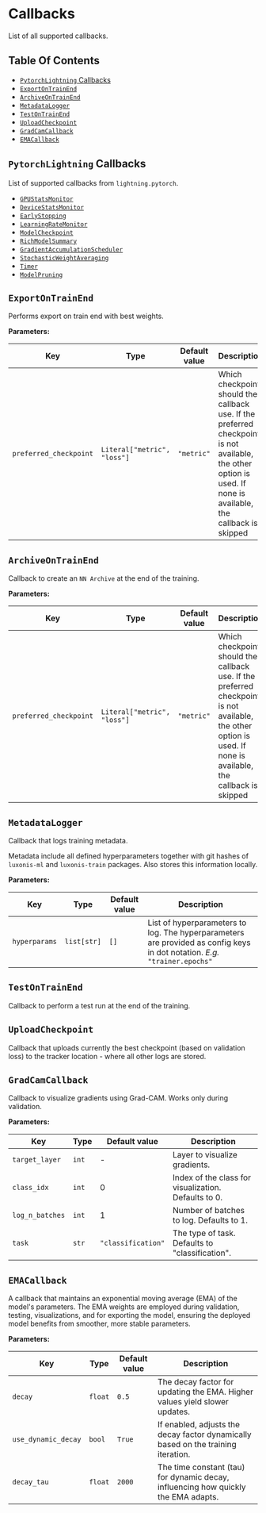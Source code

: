 # Callbacks

List of all supported callbacks.

## Table Of Contents

- [`PytorchLightning` Callbacks](#pytorchlightning-callbacks)
- [`ExportOnTrainEnd`](#exportontrainend)
- [`ArchiveOnTrainEnd`](#archiveontrainend)
- [`MetadataLogger`](#metadatalogger)
- [`TestOnTrainEnd`](#testontrainend)
- [`UploadCheckpoint`](#uploadcheckpoint)
- [`GradCamCallback`](#gradcamcallback)
- [`EMACallback`](#emacallback)

## `PytorchLightning` Callbacks

List of supported callbacks from `lightning.pytorch`.

- [`GPUStatsMonitor`](https://pytorch-lightning.readthedocs.io/en/1.5.10/api/pytorch_lightning.callbacks.gpu_stats_monitor.html)
- [`DeviceStatsMonitor`](https://lightning.ai/docs/pytorch/stable/api/lightning.pytorch.callbacks.DeviceStatsMonitor.html#lightning.pytorch.callbacks.DeviceStatsMonitor)
- [`EarlyStopping`](https://lightning.ai/docs/pytorch/stable/api/lightning.pytorch.callbacks.EarlyStopping.html#lightning.pytorch.callbacks.EarlyStopping)
- [`LearningRateMonitor`](https://lightning.ai/docs/pytorch/stable/api/lightning.pytorch.callbacks.LearningRateMonitor.html#lightning.pytorch.callbacks.LearningRateMonitor)
- [`ModelCheckpoint`](https://lightning.ai/docs/pytorch/stable/api/lightning.pytorch.callbacks.ModelCheckpoint.html#lightning.pytorch.callbacks.ModelCheckpoint)
- [`RichModelSummary`](https://lightning.ai/docs/pytorch/stable/api/lightning.pytorch.callbacks.RichModelSummary.html#lightning.pytorch.callbacks.RichModelSummary)
- [`GradientAccumulationScheduler`](https://lightning.ai/docs/pytorch/stable/api/lightning.pytorch.callbacks.GradientAccumulationScheduler.html#lightning.pytorch.callbacks.GradientAccumulationScheduler)
- [`StochasticWeightAveraging`](https://lightning.ai/docs/pytorch/stable/api/lightning.pytorch.callbacks.StochasticWeightAveraging.html#lightning.pytorch.callbacks.StochasticWeightAveraging)
- [`Timer`](https://lightning.ai/docs/pytorch/stable/api/lightning.pytorch.callbacks.Timer.html#lightning.pytorch.callbacks.Timer)
- [`ModelPruning`](https://lightning.ai/docs/pytorch/stable/api/lightning.pytorch.callbacks.ModelPruning.html#lightning.pytorch.callbacks.ModelPruning)

## `ExportOnTrainEnd`

Performs export on train end with best weights.

**Parameters:**

| Key                    | Type                        | Default value | Description                                                                                                                                                     |
| ---------------------- | --------------------------- | ------------- | --------------------------------------------------------------------------------------------------------------------------------------------------------------- |
| `preferred_checkpoint` | `Literal["metric", "loss"]` | `"metric"`    | Which checkpoint should the callback use. If the preferred checkpoint is not available, the other option is used. If none is available, the callback is skipped |

## `ArchiveOnTrainEnd`

Callback to create an `NN Archive` at the end of the training.

**Parameters:**

| Key                    | Type                        | Default value | Description                                                                                                                                                     |
| ---------------------- | --------------------------- | ------------- | --------------------------------------------------------------------------------------------------------------------------------------------------------------- |
| `preferred_checkpoint` | `Literal["metric", "loss"]` | `"metric"`    | Which checkpoint should the callback use. If the preferred checkpoint is not available, the other option is used. If none is available, the callback is skipped |

## `MetadataLogger`

Callback that logs training metadata.

Metadata include all defined hyperparameters together with git hashes of `luxonis-ml` and `luxonis-train` packages. Also stores this information locally.

**Parameters:**

| Key           | Type        | Default value | Description                                                                                                                |
| ------------- | ----------- | ------------- | -------------------------------------------------------------------------------------------------------------------------- |
| `hyperparams` | `list[str]` | `[]`          | List of hyperparameters to log. The hyperparameters are provided as config keys in dot notation. _E.g._ `"trainer.epochs"` |

## `TestOnTrainEnd`

Callback to perform a test run at the end of the training.

## `UploadCheckpoint`

Callback that uploads currently the best checkpoint (based on validation loss) to the tracker location - where all other logs are stored.

## `GradCamCallback`

Callback to visualize gradients using Grad-CAM. Works only during validation.

**Parameters:**

| Key             | Type  | Default value      | Description                                          |
| --------------- | ----- | ------------------ | ---------------------------------------------------- |
| `target_layer`  | `int` | -                  | Layer to visualize gradients.                        |
| `class_idx`     | `int` | 0                  | Index of the class for visualization. Defaults to 0. |
| `log_n_batches` | `int` | 1                  | Number of batches to log. Defaults to 1.             |
| `task`          | `str` | `"classification"` | The type of task. Defaults to "classification".      |

## `EMACallback`

A callback that maintains an exponential moving average (EMA) of the model's parameters. The EMA weights are employed during validation, testing, visualizations, and for exporting the model, ensuring the deployed model benefits from smoother, more stable parameters.

**Parameters:**

| Key                 | Type    | Default value | Description                                                                        |
| ------------------- | ------- | ------------- | ---------------------------------------------------------------------------------- |
| `decay`             | `float` | `0.5`         | The decay factor for updating the EMA. Higher values yield slower updates.         |
| `use_dynamic_decay` | `bool`  | `True`        | If enabled, adjusts the decay factor dynamically based on the training iteration.  |
| `decay_tau`         | `float` | `2000`        | The time constant (tau) for dynamic decay, influencing how quickly the EMA adapts. |
